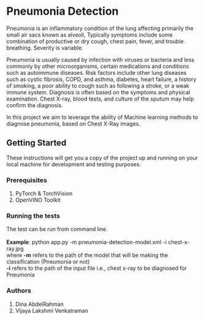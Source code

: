 # Pneumonia Detection
Pneumonia is an inflammatory condition of the lung affecting primarily the small air sacs known as alveoli, Typically symptoms include some combination of productive or dry cough, chest pain, fever, and trouble breathing. Severity is variable. 

Pneumonia is usually caused by infection with viruses or bacteria and less commonly by other microorganisms, certain medications and conditions such as autoimmune diseases. Risk factors include other lung diseases such as cystic fibrosis, COPD, and asthma, diabetes, heart failure, a history of smoking, a poor ability to cough such as following a stroke, or a weak immune system. Diagnosis is often based on the symptoms and physical examination. Chest X-ray, blood tests, and culture of the sputum may help confirm the diagnosis.

In this project we aim to leverage the ability of Machine learning methods to diagnose pneumonia, based on Chest X-Ray images.

## Getting Started
These instructions will get you a copy of the project up and running on your local machine for development and testing purposes. 

### Prerequisites
1) PyTorch & TorchVision
2) OpenVINO Toolkit

### Running the tests
The test can be run from command line.<br /> <br />
**Example**: python app.py -m pneumonia-detection-model.xml -i chest-x-ray.jpg <br />
where **-m** refers to the path of the model that will be making the classification (Pneumonia or not) <br />
**-i**  refers to the path of the input file i.e., chest x-ray to be diagnosed for Pneumonia

### Authors
1) Dina AbdelRahman
2) Vijaya Lakshmi Venkatraman
